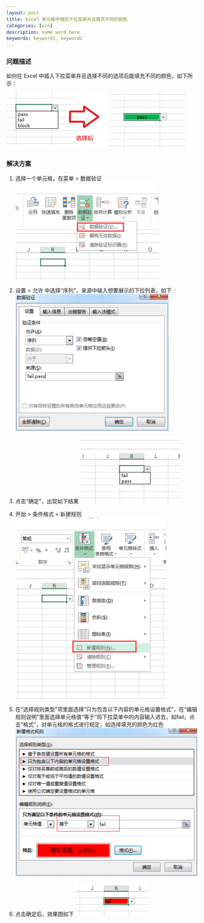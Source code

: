 ```yaml
---
layout: post
title: Excel 单元格中增加下拉菜单并且填充不同的颜色
categories: [win]
description: some word here
keywords: keyword1, keyword2
---
```


### 问题描述

如何在 Excel 中插入下拉菜单并且选择不同的选项后能填充不同的颜色，如下所示：

![2016-1-12-0](/images/2016-1-12-0.png)

### 解决方案

1. 选择一个单元格，在菜单 > 数据验证
![2016-1-12-1](/images/2016-1-12-1.png)

2. 设置 > 允许 中选择“序列”，来源中输入想要展示的下拉列表，如下
![2016-1-12-2](/images/2016-1-12-2.png)

3. 点击“确定”，出现如下结果
![2016-1-12-3](/images/2016-1-12-3.png)

4. 开始 > 条件格式 > 新建规则
![2016-1-12-4](/images/2016-1-12-4.png)

5. 在“选择规则类型”项里面选择“只为包含以下内容的单元格设置格式”，在“编辑规则说明”里面选择单元格值“等于”将下拉菜单中的内容输入进去，如fail，点击“格式”，对单元格的格式进行规定，如选择填充的颜色为红色
![2016-1-12-6](/images/2016-1-12-6.png)

6. 点击确定后，效果图如下
![2016-1-12-7](/images/2016-1-12-7.png)
